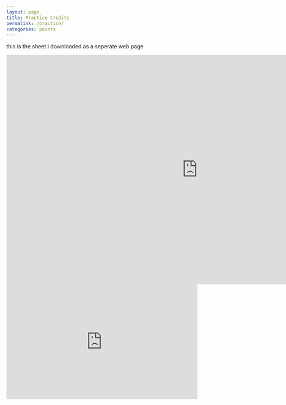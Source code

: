 ```yaml
---
layout: page
title: Practice Credits
permalink: /practice/
categories: points
---
```




this is the sheet i downloaded as a seperate web page

<iframe width="1000" height="600" frameborder="0" src="https://docs.google.com/a/txrd.com/spreadsheet/ar?id=t_It_BzD0Qve_azpDciaPcA.11763621284274851287.8361568718374752602&action=1&tile=21&rpert=20&srow=0&erow=119&scol=0&ecol=57&fprt=false&tfe=ob_18&gsessionid=6SYtsbBRNiI"></iframe>


<iframe width="500" height="300" frameborder="0" src="https://docs.google.com/spreadsheet/pub?key=0AgEq90G3cyD6dHN5YTlFZjRnb2tScHhEanVrR3RRZ3c&output=html&widget=true"></iframe>